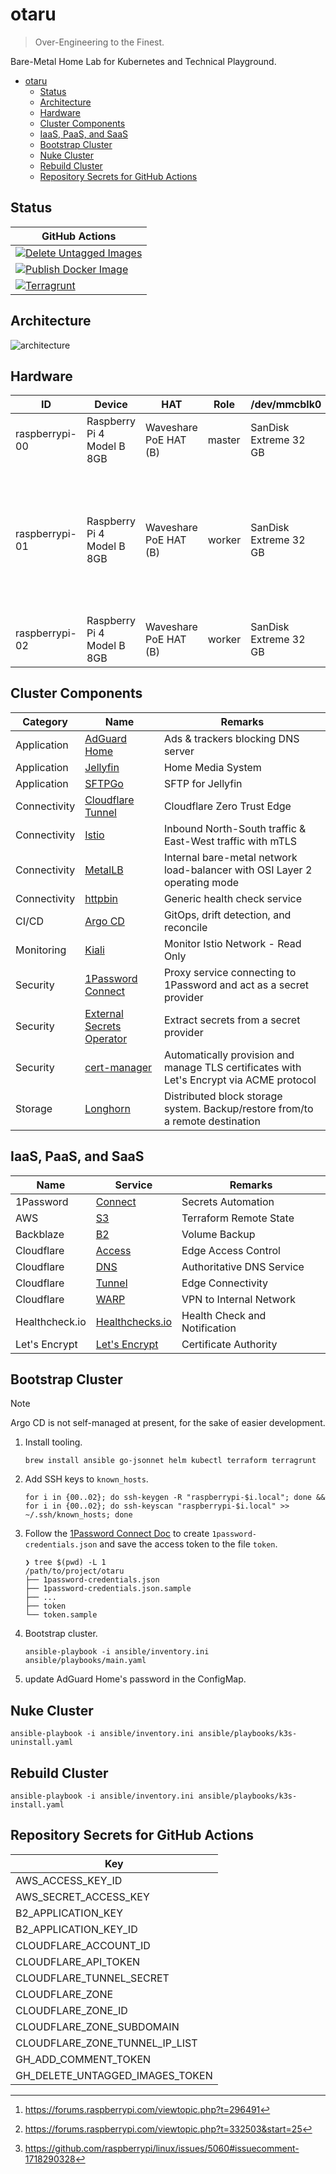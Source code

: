 # otaru

> Over-Engineering to the Finest.

Bare-Metal Home Lab for Kubernetes and Technical Playground.

<!-- TOC -->
* [otaru](#otaru)
  * [Status](#status)
  * [Architecture](#architecture)
  * [Hardware](#hardware)
  * [Cluster Components](#cluster-components)
  * [IaaS, PaaS, and SaaS](#iaas-paas-and-saas)
  * [Bootstrap Cluster](#bootstrap-cluster)
  * [Nuke Cluster](#nuke-cluster)
  * [Rebuild Cluster](#rebuild-cluster)
  * [Repository Secrets for GitHub Actions](#repository-secrets-for-github-actions)
<!-- TOC -->

## Status

| GitHub Actions                                                                                                                                                                                        |
|-------------------------------------------------------------------------------------------------------------------------------------------------------------------------------------------------------|
| [![Delete Untagged Images](https://github.com/siutsin/otaru/actions/workflows/delete-untagged-images.yaml/badge.svg)](https://github.com/siutsin/otaru/actions/workflows/delete-untagged-images.yaml) |
| [![Publish Docker Image](https://github.com/siutsin/otaru/actions/workflows/publish-docker-image.yml/badge.svg)](https://github.com/siutsin/otaru/actions/workflows/publish-docker-image.yml)         |
| [![Terragrunt](https://github.com/siutsin/otaru/actions/workflows/terragrunt.yaml/badge.svg)](https://github.com/siutsin/otaru/actions/workflows/terragrunt.yaml)                                     |



## Architecture

![architecture](https://i.imgur.com/zZpZAF9.png)

## Hardware

| ID             | Device                     | HAT                   | Role   | /dev/mmcblk0          | /dev/sda                                                          | Remarks                                                                                                                      |
|----------------|----------------------------|-----------------------|--------|-----------------------|-------------------------------------------------------------------|------------------------------------------------------------------------------------------------------------------------------|
| raspberrypi-00 | Raspberry Pi 4 Model B 8GB | Waveshare PoE HAT (B) | master | SanDisk Extreme 32 GB | -                                                                 | -                                                                                                                            |
| raspberrypi-01 | Raspberry Pi 4 Model B 8GB | Waveshare PoE HAT (B) | worker | SanDisk Extreme 32 GB | Samsung 980 PRO NVMe™ M.2 SSD 2TB (MZ-V8P2T0BW) + RTL9210 Chipset | NVMe doesn't work well with RPi[^1][^2]. Use the official RPi power adapter and switch to the USB2 port as a workaround[^3]. |
| raspberrypi-02 | Raspberry Pi 4 Model B 8GB | Waveshare PoE HAT (B) | worker | SanDisk Extreme 32 GB | -                                                                 | -                                                                                                                            |

## Cluster Components

| Category     | Name                                                                                                | Remarks                                                                                  |
|--------------|-----------------------------------------------------------------------------------------------------|------------------------------------------------------------------------------------------|
| Application  | [AdGuard Home](https://github.com/AdguardTeam/AdGuardHome)                                          | Ads & trackers blocking DNS server                                                       |
| Application  | [Jellyfin](https://jellyfin.org/)                                                                   | Home Media System                                                                        |
| Application  | [SFTPGo](https://github.com/drakkan/sftpgo)                                                         | SFTP for Jellyfin                                                                        |
| Connectivity | [Cloudflare Tunnel](https://developers.cloudflare.com/cloudflare-one/connections/connect-networks/) | Cloudflare Zero Trust Edge                                                               |
| Connectivity | [Istio](https://github.com/istio/istio)                                                             | Inbound North-South traffic & East-West traffic with mTLS                                |
| Connectivity | [MetalLB](https://github.com/metallb/metallb)                                                       | Internal bare-metal network load-balancer with OSI Layer 2 operating mode                |
| Connectivity | [httpbin](https://github.com/Kong/httpbin)                                                          | Generic health check service                                                             |
| CI/CD        | [Argo CD](https://github.com/argoproj/argo-cd)                                                      | GitOps, drift detection, and reconcile                                                   |
| Monitoring   | [Kiali](https://github.com/kiali/kiali)                                                             | Monitor Istio Network - Read Only                                                        |
| Security     | [1Password Connect](https://github.com/1Password/connect)                                           | Proxy service connecting to 1Password and act as a secret provider                       |
| Security     | [External Secrets Operator](https://github.com/external-secrets/external-secrets)                   | Extract secrets from a secret provider                                                   |
| Security     | [cert-manager](https://github.com/cert-manager/cert-manager)                                        | Automatically provision and manage TLS certificates with Let's Encrypt via ACME protocol |
| Storage      | [Longhorn](https://github.com/longhorn/longhorn)                                                    | Distributed block storage system. Backup/restore from/to a remote destination            |

## IaaS, PaaS, and SaaS

| Name           | Service                                                                                    | Remarks                       |
|----------------|--------------------------------------------------------------------------------------------|-------------------------------|
| 1Password      | [Connect](https://developer.1password.com/docs/connect/)                                   | Secrets Automation            |
| AWS            | [S3](https://aws.amazon.com/s3/)                                                           | Terraform Remote State        |
| Backblaze      | [B2](https://www.backblaze.com/cloud-storage)                                              | Volume Backup                 |
| Cloudflare     | [Access](https://developers.cloudflare.com/cloudflare-one/policies/access/)                | Edge Access Control           |
| Cloudflare     | [DNS](https://developers.cloudflare.com/dns/)                                              | Authoritative DNS Service     |
| Cloudflare     | [Tunnel](https://developers.cloudflare.com/cloudflare-one/connections/connect-networks/)   | Edge Connectivity             |
| Cloudflare     | [WARP](https://developers.cloudflare.com/cloudflare-one/connections/connect-devices/warp/) | VPN to Internal Network       |
| Healthcheck.io | [Healthchecks.io](https://healthchecks.io/)                                                | Health Check and Notification |
| Let's Encrypt  | [Let's Encrypt ](https://letsencrypt.org/)                                                 | Certificate Authority         |

## Bootstrap Cluster

> [!NOTE]
> Argo CD is not self-managed at present, for the sake of easier development.

1. Install tooling.
    ```shell
    brew install ansible go-jsonnet helm kubectl terraform terragrunt
    ```
2. Add SSH keys to `known_hosts`.
    ```shell
    for i in {00..02}; do ssh-keygen -R "raspberrypi-$i.local"; done && for i in {00..02}; do ssh-keyscan "raspberrypi-$i.local" >> ~/.ssh/known_hosts; done
    ```
3. Follow the [1Password Connect Doc](https://developer.1password.com/docs/connect/get-started/#step-2-deploy-1password-connect-server) to create `1password-credentials.json`
   and save the access token to the file `token`.
    ```shell
    ❯ tree $(pwd) -L 1
    /path/to/project/otaru
    ├── 1password-credentials.json
    ├── 1password-credentials.json.sample
    ├── ...
    ├── token
    └── token.sample
    ```
4. Bootstrap cluster.
    ```shell
    ansible-playbook -i ansible/inventory.ini ansible/playbooks/main.yaml
    ```
5. update AdGuard Home's password in the ConfigMap.

## Nuke Cluster

```shell
ansible-playbook -i ansible/inventory.ini ansible/playbooks/k3s-uninstall.yaml
```

## Rebuild Cluster

```shell
ansible-playbook -i ansible/inventory.ini ansible/playbooks/k3s-install.yaml
```

## Repository Secrets for GitHub Actions

| Key                             |
|---------------------------------|
| AWS_ACCESS_KEY_ID               |
| AWS_SECRET_ACCESS_KEY           |
| B2_APPLICATION_KEY              |
| B2_APPLICATION_KEY_ID           |
| CLOUDFLARE_ACCOUNT_ID           |
| CLOUDFLARE_API_TOKEN            |
| CLOUDFLARE_TUNNEL_SECRET        |
| CLOUDFLARE_ZONE                 |
| CLOUDFLARE_ZONE_ID              |
| CLOUDFLARE_ZONE_SUBDOMAIN       |
| CLOUDFLARE_ZONE_TUNNEL_IP_LIST  |
| GH_ADD_COMMENT_TOKEN            |
| GH_DELETE_UNTAGGED_IMAGES_TOKEN |

<!-- Footnotes -->

[^1]: https://forums.raspberrypi.com/viewtopic.php?t=296491

[^2]: https://forums.raspberrypi.com/viewtopic.php?t=332503&start=25

[^3]: https://github.com/raspberrypi/linux/issues/5060#issuecomment-1718290328
